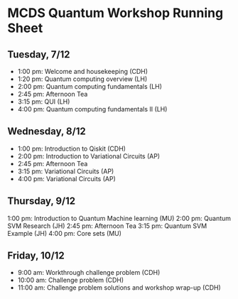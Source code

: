 # MCDS Quantum Workshop Running Sheet

## Tuesday, 7/12

- 1:00 pm: Welcome and housekeeping (CDH)
- 1:20 pm: Quantum computing overview (LH)
- 2:00 pm: Quantum computing fundamentals (LH)
- 2:45 pm: Afternoon Tea
- 3:15 pm: QUI (LH)
- 4:00 pm: Quantum computing fundamentals II (LH)

## Wednesday, 8/12

- 1:00 pm: Introduction to Qiskit (CDH)
- 2:00 pm: Introduction to Variational Circuits (AP)
- 2:45 pm: Afternoon Tea
- 3:15 pm: Variational Circuits (AP)
- 4:00 pm: Variational Circuits (AP)

## Thursday, 9/12

1:00 pm: Introduction to Quantum Machine learning (MU)
2:00 pm: Quantum SVM Research (JH)
2:45 pm: Afternoon Tea
3:15 pm: Quantum SVM Example (JH)
4:00 pm: Core sets (MU)

## Friday, 10/12

- 9:00 am: Workthrough challenge problem (CDH)
- 10:00 am: Challenge problem (CDH)
- 11:00 am: Challenge problem solutions and workshop wrap-up (CDH)
